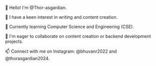 👋 Hello! I'm @Thor-asgardian.

👀 I have a keen interest in writing and content creation.

🌱 Currently learning Computer Science and Engineering (CSE).

💞️ I'm eager to collaborate on content creation or backend development projects.

📫 Connect with me on Instagram: @bhuvanr2022 and @thorasgardian2024.
